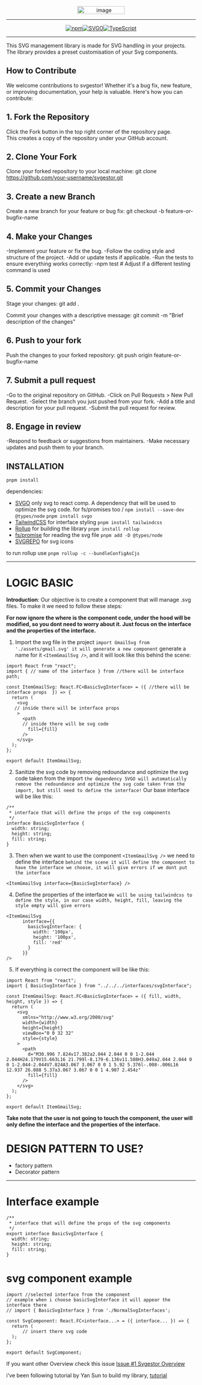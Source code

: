 <div style="display: flex; justify-content: center;" align="center">
  <img src="https://github.com/user-attachments/assets/20d04a80-a585-47f9-b68b-7736e2350ee8" alt="image" style="width: 50%; max-width: 300px;">
</div>

---

<div style="display: flex; justify-content: center;" align="center">
  <a href="https://www.npmjs.com/package/npm">
    <img src="https://img.shields.io/badge/npm-v10.8.3-blue" alt="npm">
  </a>
  <a href="https://www.npmjs.com/package/svgo">
    <img src="https://img.shields.io/badge/SVGO-v3.3.2-brightgreen" alt="SVGO">
  </a>
  <a href="https://www.npmjs.com/package/typescript">
    <img src="https://img.shields.io/badge/TypeScript-v5.6.3-blue" alt="TypeScript">
  </a>
</div>


---

This SVG management library is made for SVG handling in your projects. 
The library provides a preset customisation of your Svg components.

## How to Contribute

We welcome contributions to svgestor! Whether it's a bug fix, new feature, or improving documentation, your help is valuable. Here's how you can contribute:

## 1. Fork the Repository
Click the Fork button in the top right corner of the repository page.  
This creates a copy of the repository under your GitHub account.

## 2. Clone Your Fork
Clone your forked repository to your local machine:
git clone https://github.com/your-username/svgestor.git

## 3. Create a new Branch
Create a new branch for your feature or bug fix:
git checkout -b feature-or-bugfix-name

## 4. Make your Changes
-Implement your feature or fix the bug.
-Follow the coding style and structure of the project.
-Add or update tests if applicable.
-Run the tests to ensure everything works correctly:
-npm test  # Adjust if a different testing command is used

## 5. Commit your Changes
Stage your changes:
git add .

Commit your changes with a descriptive message:
git commit -m "Brief description of the changes"

## 6. Push to your fork
Push the changes to your forked repository:
git push origin feature-or-bugfix-name

## 7. Submit a pull request
-Go to the original repository on GitHub.
-Click on Pull Requests > New Pull Request.
-Select the branch you just pushed from your fork.
-Add a title and description for your pull request.
-Submit the pull request for review.

## 8. Engage in review
-Respond to feedback or suggestions from maintainers.
-Make necessary updates and push them to your branch.

## INSTALLATION

``pnpm install``

dependencies:

- [SVGO](https://github.com/svg/svgo) only svg to react comp. A dependency that will be used to optimize the svg code.
  for fs/promises too /
  ``npm install --save-dev @types/node``
  ``pnpm install svgo``
- [TailwindCSS](https://tailwindcss.com/) for interface styling
  ``pnpm install tailwindcss``
- [Rollup](https://rollupjs.org/guide/en/) for building the library
  ``pnpm install rollup``
- [fs/promise](https://nodejs.org/api/fs.html) for reading the svg file
  `pnpm add -D @types/node`
- [SVGREPO](https://www.svgrepo.com/) for svg icons

to run rollup use `pnpm rollup -c --bundleConfigAsCjs` 

---

# LOGIC BASIC

**Introduction**: Our objective is to create a component that will manage .svg files.
To make it we need to follow these steps:

**For now ignore the where is the component code, under the hood will be modified, so you dont need to worry about it. Just focus on the interface and the properties of the interface.**

1. Import the svg file in the project `import GmailSvg from './assets/gmail.svg' it will generate a new component` generate a name for it `<ItemGmailSvg />`, and it will look like this behind the scene:

```tsx
import React from "react";
import { // name of the interface } from //there will be interface path;

const ItemGmailSvg: React.FC<BasicSvgInterface> = ({ //there will be interface props  }) => {
  return (
    <svg
   // inside there will be interface props
    >
      <path
      // inside there will be svg code
        fill={fill}
      />
    </svg>
  );
};

export default ItemGmailSvg;
```

2. Sanitize the svg code by removing redoundance and optimize the svg code taken from the import `the dependency SVGO will automatically remove the redoundance and optimize the svg code taken from the import, but still need to define the interface!`
   Our base interface will be like this:

```tsx
/**
 * interface that will define the props of the svg components
 */
interface BasicSvgInterface {
  width: string;
  height: string;
  fill: string;
}
```

3. Then when we want to use the component `<ItemGmailSvg />` we need to define the interface `behind the scene it will define the component to have the interface we choose, it will give errors if we dont put the interface`

```tsx
<ItemGmailSvg interface={BasicSvgInterface} />
```

4. Define the properties of the interface `We will be using tailwindcss to define the style, in our case width, height, fill, leaving the style empty will give errors`

```tsx
<ItemGmailSvg 
      interface={{
        basicSvgInterface: {
          width: '100px', 
          height: '100px', 
          fill: 'red' 
        }
      }} 
/>
```

5. If everything is correct the component will be like this:

```tsx
import React from "react";
import { BasicSvgInterface } from "../../../interfaces/svgInterface";

const ItemGmailSvg: React.FC<BasicSvgInterface> = ({ fill, width, height, style }) => {
  return (
    <svg
      xmlns="http://www.w3.org/2000/svg"
      width={width}
      height={height}
      viewBox="0 0 32 32"
      style={style}
    >
      <path
        d="M30.996 7.824v17.382a2.044 2.044 0 0 1-2.044 2.044H24.179V15.663L16 21.799l-8.179-6.136v11.588H3.049a2.044 2.044 0 0 1-2.044-2.044V7.824A3.067 3.067 0 0 1 5.92 5.376l-.008-.006L16 12.937 26.088 5.37a3.067 3.067 0 0 1 4.907 2.454z"
        fill={fill}
      />
    </svg>
  );
};

export default ItemGmailSvg;
```

**Take note that the user is not going to touch the component, the user will only define the interface and the properties of the interface.**

# DESIGN PATTERN TO USE?

- factory pattern
- Decorator pattern

---

# Interface example

```tsx
/**
 * interface that will define the props of the svg components
 */
export interface BasicSvgInterface {
  width: string;
  height: string;
  fill: string;
}
```

# svg component example

```tsx
import //selected interface from the component
// example when i choose basicSvgInterface it will appear the interface there
// import { BasicSvgInterface } from './NormalSvgInterfaces';

const SvgComponent: React.FC<interface...> = ({ interface... }) => {
  return (
      // insert there svg code
  );
};

export default SvgComponent;
```

If you want other Overview check this issue [Issue #1 Svgestor Overview](https://github.com/MindfulLearner/svgestor/issues/1)


i've been following tutorial by Yan Sun to build my library, [tutorial](https://blog.logrocket.com/how-to-build-component-library-react-typescript/#setting-up-development-environment)
